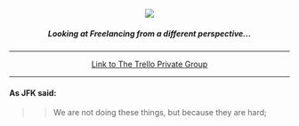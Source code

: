 <p align="center">
  <img src="https://i.imgur.com/3ZQGxXa.jpg">
</p>
<div align="center" style=> 
<h5> Looking at Freelancing from a different perspective... </h4>
</div>

***
<div align="center">

[Link to The Trello Private Group](https://trello.com/fearless48) 
</div>

***

<h4>
As JFK said: 
</h4>

>> We are not doing these things,
>> but because they are hard; 




